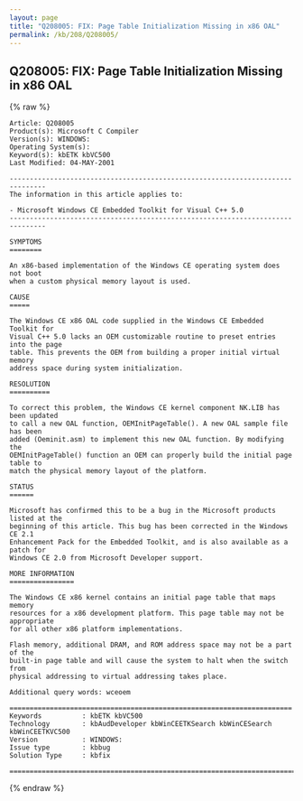 ```yaml
---
layout: page
title: "Q208005: FIX: Page Table Initialization Missing in x86 OAL"
permalink: /kb/208/Q208005/
---
```


## Q208005: FIX: Page Table Initialization Missing in x86 OAL

{% raw %}

	Article: Q208005
	Product(s): Microsoft C Compiler
	Version(s): WINDOWS:
	Operating System(s): 
	Keyword(s): kbETK kbVC500
	Last Modified: 04-MAY-2001
	
	-------------------------------------------------------------------------------
	The information in this article applies to:
	
	- Microsoft Windows CE Embedded Toolkit for Visual C++ 5.0 
	-------------------------------------------------------------------------------
	
	SYMPTOMS
	========
	
	An x86-based implementation of the Windows CE operating system does not boot
	when a custom physical memory layout is used.
	
	CAUSE
	=====
	
	The Windows CE x86 OAL code supplied in the Windows CE Embedded Toolkit for
	Visual C++ 5.0 lacks an OEM customizable routine to preset entries into the page
	table. This prevents the OEM from building a proper initial virtual memory
	address space during system initialization.
	
	RESOLUTION
	==========
	
	To correct this problem, the Windows CE kernel component NK.LIB has been updated
	to call a new OAL function, OEMInitPageTable(). A new OAL sample file has been
	added (Oeminit.asm) to implement this new OAL function. By modifying the
	OEMInitPageTable() function an OEM can properly build the initial page table to
	match the physical memory layout of the platform.
	
	STATUS
	======
	
	Microsoft has confirmed this to be a bug in the Microsoft products listed at the
	beginning of this article. This bug has been corrected in the Windows CE 2.1
	Enhancement Pack for the Embedded Toolkit, and is also available as a patch for
	Windows CE 2.0 from Microsoft Developer support.
	
	MORE INFORMATION
	================
	
	The Windows CE x86 kernel contains an initial page table that maps memory
	resources for a x86 development platform. This page table may not be appropriate
	for all other x86 platform implementations.
	
	Flash memory, additional DRAM, and ROM address space may not be a part of the
	built-in page table and will cause the system to halt when the switch from
	physical addressing to virtual addressing takes place.
	
	Additional query words: wceoem
	
	======================================================================
	Keywords          : kbETK kbVC500 
	Technology        : kbAudDeveloper kbWinCEETKSearch kbWinCESearch kbWinCEETKVC500
	Version           : WINDOWS:
	Issue type        : kbbug
	Solution Type     : kbfix
	
	=============================================================================
	

{% endraw %}
